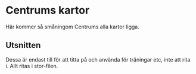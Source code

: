 # Centrums kartor
Här kommer så småningom Centrums alla kartor ligga.

## Utsnitten
Dessa är endast till för att titta på och använda för träningar etc, inte att rita i. Allt ritas i stor-filen.
